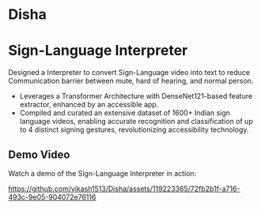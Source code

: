 # Disha
# Sign-Language Interpreter

Designed a Interpreter to convert Sign-Language video into text to reduce Communication barrier between mute, hard of hearing, and normal person.

- Leverages a Transformer Architecture with DenseNet121-based feature extractor, enhanced by an accessible app.
- Compiled and curated an extensive dataset of 1600+ Indian sign language videos, enabling accurate recognition and classification of up to 4 distinct signing gestures, revolutionizing accessibility technology.

## Demo Video

Watch a demo of the Sign-Language Interpreter in action:

https://github.com/vikash1513/Disha/assets/119223365/72fb2b1f-a716-493c-9e05-904072e76116

